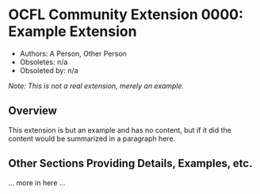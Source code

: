 # OCFL Community Extension 0000: Example Extension

  * Authors: A Person, Other Person
  * Obsoletes: n/a
  * Obsoleted by: n/a

*Note: This is not a real extension, merely an example.*

## Overview

This extension is but an example and has no content, but if it did the content would be summarized in a paragraph here.

## Other Sections Providing Details, Examples, etc.

... more in here ...

